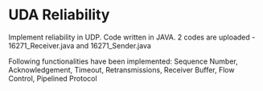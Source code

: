 # UDA Reliability

Implement reliability in UDP. Code written in JAVA. 2 codes are uploaded - 16271_Receiver.java and 16271_Sender.java

Following functionalities have been implemented: 
Sequence Number, 
Acknowledgement, 
Timeout, 
Retransmissions, 
Receiver Buffer, 
Flow Control, 
Pipelined Protocol
